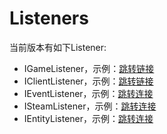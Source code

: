 # Listeners

当前版本有如下Listener:

- IGameListener，示例：[跳转链接](../examples/game-listener.md)
- IClientListener，示例：[跳转链接](../examples/client-listener.md)
- IEventListener，示例：[跳转连接](../examples/event-listener.md)
- ISteamListener，示例：[跳转连接](../examples/steam-listener.md)
- IEntityListener，示例：[跳转连接](../examples/entity-listener.md)